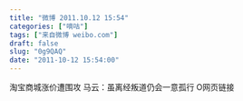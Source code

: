 ```yaml
---
title: "微博 2011.10.12 15:54"
categories: ["嘀咕"]
tags: ["来自微博 weibo.com"]
draft: false
slug: "0g9QAQ"
date: "2011-10-12 15:54:00"
---
```


<p>淘宝商城涨价遭围攻 马云：虽离经叛道仍会一意孤行 O网页链接 ​​​​</p>

